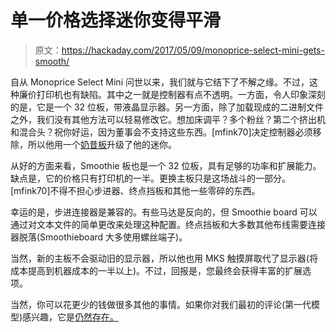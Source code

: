 # 单一价格选择迷你变得平滑

> 原文：<https://hackaday.com/2017/05/09/monoprice-select-mini-gets-smooth/>

自从 Monoprice Select Mini 问世以来，我们就与它结下了不解之缘。不过，这种廉价打印机也有缺陷。其中之一就是控制器有点不透明。一方面，令人印象深刻的是，它是一个 32 位板，带液晶显示器。另一方面，除了加载现成的二进制文件之外，我们没有其他方法可以轻易修改它。想加床调平？多个粉丝？第二个挤出机和混合头？祝你好运，因为董事会不支持这些东西。[mfink70]决定控制器必须移除，所以他用一个[奶昔板](http://www.instructables.com/id/Monoprice-Select-Mini-Smoothieboard-Conversion/)升级了他的迷你。

从好的方面来看，Smoothie 板也是一个 32 位板，具有足够的功率和扩展能力。缺点是，它的价格只有打印机的一半。更换主板只是这场战斗的一部分。[mfink70]不得不担心步进器、终点挡板和其他一些零碎的东西。

幸运的是，步进连接器是兼容的。有些马达是反向的，但 Smoothie board 可以通过对文本文件的简单更改来处理这种配置。终点挡板和大多数其他布线需要连接器脱落(Smoothieboard 大多使用螺丝端子)。

当然，新的主板不会驱动旧的显示器，所以他也用 MKS 触摸屏取代了显示器(将成本提高到机器成本的一半以上)。不过，回报是，您最终会获得丰富的扩展选项。

当然，你可以花更少的钱做很多其他的事情。如果你对我们最初的评论(第一代模型)感兴趣，它是[仍然存在。](https://hackaday.com/2016/06/13/review-monoprice-mp-select-mini-3d-printer/)